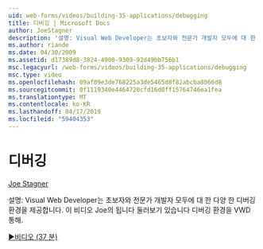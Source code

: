 ```yaml
---
uid: web-forms/videos/building-35-applications/debugging
title: 디버깅 | Microsoft Docs
author: JoeStagner
description: '설명: Visual Web Developer는 초보자와 전문가 개발자 모두에 대 한 다양 한 디버깅 환경을 제공합니다. 이 비디오에서 Joe는 둘러보기 있습니다를 VW 통해...'
ms.author: riande
ms.date: 04/30/2009
ms.assetid: d17389d8-3824-4900-9309-92d49bb756b1
msc.legacyurl: /web-forms/videos/building-35-applications/debugging
msc.type: video
ms.openlocfilehash: 09af09e3de768225a3de5465d8f82abcba8066d8
ms.sourcegitcommit: 0f1119340e4464720cfd16d0ff15764746ea1fea
ms.translationtype: MT
ms.contentlocale: ko-KR
ms.lasthandoff: 04/17/2019
ms.locfileid: "59404353"
---
```

# <a name="debugging"></a>디버깅

[Joe Stagner](https://github.com/JoeStagner)

설명: Visual Web Developer는 초보자와 전문가 개발자 모두에 대 한 다양 한 디버깅 환경을 제공합니다. 이 비디오 Joe의 됩니다 둘러보기 있습니다 디버깅 환경을 VWD 통해.

[&#9654;비디오 (37 분)](https://channel9.msdn.com/Blogs/ASP-NET-Site-Videos/debugging)
